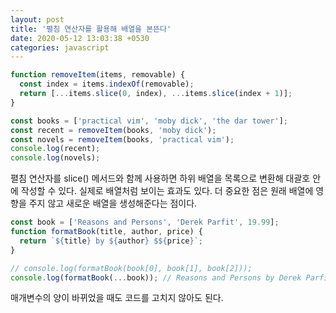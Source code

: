 ```yaml
---
layout: post
title: '펼침 연산자를 활용해 배열을 본뜬다'
date: 2020-05-12 13:03:38 +0530
categories: javascript
---
```


```javascript
function removeItem(items, removable) {
  const index = items.indexOf(removable);
  return [...items.slice(0, index), ...items.slice(index + 1)];
}

const books = ['practical vim', 'moby dick', 'the dar tower'];
const recent = removeItem(books, 'moby dick');
const novels = removeItem(books, 'practical vim');
console.log(recent);
console.log(novels);
```

펼침 연산자를 slice() 메서드와 함께 사용하면 하위 배열을 목록으로 변환해 대괄호 안에 작성할 수 있다. 실제로 배열처럼 보이는 효과도 있다. 더 중요한 점은 원래 배열에 영향을 주지 않고 새로운 배열을 생성해준다는 점이다.

```javascript
const book = ['Reasons and Persons', 'Derek Parfit', 19.99];
function formatBook(title, author, price) {
  return `${title} by ${author} $${price}`;
}

// console.log(formatBook(book[0], book[1], book[2]));
console.log(formatBook(...book)); // Reasons and Persons by Derek Parfit $19.99
```

매개변수의 양이 바뀌었을 때도 코드를 고치지 않아도 된다.
